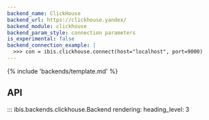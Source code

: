 ```yaml
---
backend_name: ClickHouse
backend_url: https://clickhouse.yandex/
backend_module: clickhouse
backend_param_style: connection parameters
is_experimental: false
backend_connection_example: |
  >>> con = ibis.clickhouse.connect(host="localhost", port=9000)
---
```


{% include 'backends/template.md' %}

## API

<!-- prettier-ignore-start -->
::: ibis.backends.clickhouse.Backend
    rendering:
      heading_level: 3

<!-- prettier-ignore-end -->

